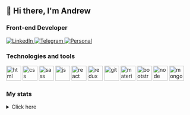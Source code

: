 ## 👋 Hi there, I'm  Andrew
### Front-end Developer

<div>
  <a href="https://www.linkedin.com/in/andrew-suponev/">
    <img src="https://img.shields.io/badge/LinkedIn-blue?style=for-the-badge&logo=linkedin&logoColor=white" alt="LinkedIn"/>
  </a>
  <a href="https://t.me/andrewsupo">
    <img src="https://img.shields.io/badge/Telegram-blue?style=for-the-badge&logo=telegram&logoColor=white" alt="Telegram"/>
  </a>
  <a href="https://elsuppo.github.io/">
    <img src="https://img.shields.io/badge/Personal-blue?style=for-the-badge&logo=react&logoColor=white" alt="Personal"/>
  </a>
</div>

### Technologies and tools
<div>
  <img src="https://cdn.jsdelivr.net/gh/devicons/devicon/icons/html5/html5-original.svg" title="html" width="40" height="40"/>
  <img src="https://cdn.jsdelivr.net/gh/devicons/devicon/icons/css3/css3-original.svg" title="css" width="40" height="40"/>
  <img src="https://cdn.jsdelivr.net/gh/devicons/devicon/icons/sass/sass-original.svg" title="sass" width="40" height="40"/>
  <img src="https://cdn.jsdelivr.net/gh/devicons/devicon/icons/javascript/javascript-original.svg" title="js" width="40" height="40"/>
  <img src="https://cdn.jsdelivr.net/gh/devicons/devicon/icons/react/react-original.svg" title="react" width="40" height="40"/>
  <img src="https://cdn.jsdelivr.net/gh/devicons/devicon/icons/redux/redux-original.svg" title="redux" width="40" height="40"/>
  <img src="https://cdn.jsdelivr.net/gh/devicons/devicon/icons/git/git-plain.svg" title="git" width="40" height="40"/>
  <img src="https://cdn.jsdelivr.net/gh/devicons/devicon/icons/materialui/materialui-original.svg" title="materialui" width="40" height="40"/>
  <img src="https://cdn.jsdelivr.net/gh/devicons/devicon/icons/bootstrap/bootstrap-plain.svg" title="bootstrap" width="40" height="40"/>
  <img src="https://cdn.jsdelivr.net/gh/devicons/devicon/icons/nodejs/nodejs-original.svg" title="node" width="40" height="40"/>
  <img src="https://cdn.jsdelivr.net/gh/devicons/devicon/icons/mongodb/mongodb-original.svg" title="mongodb" width="40" height="40"/>
</div>

### My stats
<details>
  <summary>Click here</summary>
  <br />
  <img src="https://github-profile-summary-cards.vercel.app/api/cards/profile-details?username=elsuppo" alt="profile-details"/>
  <img src="https://github-profile-summary-cards.vercel.app/api/cards/most-commit-language?username=elsuppo" alt="most-commit-language"/>
  <img src="https://github-profile-summary-cards.vercel.app/api/cards/stats?username=elsuppo" alt="github-stats"/>
</details>


